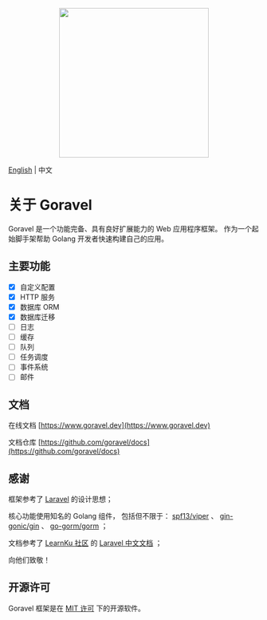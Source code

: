 <p align="center"><img src="https://cdn.nlark.com/yuque/0/2021/png/744320/1637573588926-377e7fa5-9c88-4137-b7b4-978354ababaa.png?x-oss-process=image%2Fresize%2Cw_1500%2Climit_0" width="300"></p>

[English](README.md) | 中文

# 关于 Goravel

Goravel 是一个功能完备、具有良好扩展能力的 Web 应用程序框架。 作为一个起始脚手架帮助 Golang 开发者快速构建自己的应用。

## 主要功能

- [x] 自定义配置
- [x] HTTP 服务
- [x] 数据库 ORM
- [x] 数据库迁移
- [ ] 日志
- [ ] 缓存
- [ ] 队列
- [ ] 任务调度
- [ ] 事件系统
- [ ] 邮件

## 文档

在线文档 [https://www.goravel.dev](https://www.goravel.dev)

文档仓库 [https://github.com/goravel/docs](https://github.com/goravel/docs)

## 感谢

框架参考了 [Laravel](https://github.com/laravel/laravel) 的设计思想；

核心功能使用知名的 Golang 组件， 包括但不限于：
[spf13/viper](https://github.com/spf13/viper) 、
[gin-gonic/gin](https://github.com/gin-gonic/gin) 、
[go-gorm/gorm](https://github.com/go-gorm/gorm) ；

文档参考了 [LearnKu 社区](https://learnku.com/) 的 [Laravel 中文文档](https://learnku.com/docs/laravel/8.x/structure/9356) ；

向他们致敬！

## 开源许可

Goravel 框架是在 [MIT 许可](https://opensource.org/licenses/MIT) 下的开源软件。
